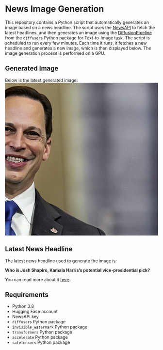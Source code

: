# News Image Generation
This repository contains a Python script that automatically generates an image based on a news headline. The script uses the [NewsAPI](https://newsapi.org/) to fetch the latest headlines, and then generates an image using the [DiffusionPipeline](https://github.com/huggingface/diffusers) from the `diffusers` Python package for Text-to-Image task.
The script is scheduled to run every few minutes. Each time it runs, it fetches a new headline and generates a new image, which is then displayed below. The image generation process is performed on a GPU.

## Generated Image
Below is the latest generated image:
![Generated Image](image.png)

## Latest News Headline
The latest news headline used to generate the image is:

**Who is Josh Shapiro, Kamala Harris’s potential vice-presidential pick?**

You can read more about it [here](https://news.google.com/rss/articles/CBMiigFBVV95cUxQejZCWlh5ekt0S1h4bnpMekxGTGhoemhDN1BFemc1ZENibkpBVVdxVVlWTHJ4S015eTZocXdIQ0FRdENGZ25DU0IydVJad3h3LVRkZko4SjVZdTFqRTdvSHlvLV9iWGZyVFFoN0Vwd3ptd2FlOU5WbjZhNnB2V2VzMHJHZFZoYTNfcUHSAYoBQVVfeXFMTjdwX1RLNHZobWJvY1V6ODRDZWpLZjJ5QmdXQzh5Vl9Yc09ET2p3V3V5cUtXb1RiZFRNeTRsaUJJTEFIRkVRQlhjM1RMUWN2WkhCS2JweFJnTWhVRTZBdG9tT0pUTXZDOG04QURrbXBZdFUwUl91bkowWkUydVZDazhDbkNIZUV3R0pR?oc=5).

## Requirements
- Python 3.8
- Hugging Face account
- NewsAPI key
- `diffusers` Python package
- `invisible_watermark` Python package
- `transformers` Python package
- `accelerate` Python package
- `safetensors` Python package

